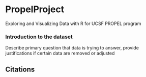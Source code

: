 # PropelProject
Exploring and Visualizing Data with R for UCSF PROPEL program

### Introduction to the dataset

Describe primary question that data is trying to answer, provide justifications if certain data are removed or adjusted

## Citations

